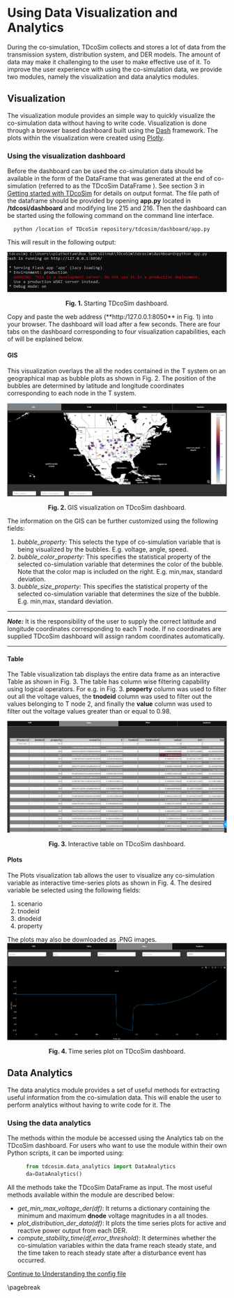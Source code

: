 # Using Data Visualization and Analytics

During the co-simulation, TDcoSim collects and stores a lot of data from the transmission system, distribution system, and DER models. The amount of data may make it challenging to the user to make effective use of it. To improve the user experience with using the co-simulation data, we provide two modules, namely the visualization and data analytics modules.
## Visualization
The visualization module provides an simple way to quickly visualize the co-simulation data without having to write code. Visualization is done through a browser based dashboard built using the [Dash](https://github.com/plotly/dash) framework. The plots within the visualization were created using [Plotly](https://github.com/plotly/plotly.py).

### Using the visualization dashboard
Before the dashboard can be used the co-simulation data should be available in the form of  the DataFrame that was generated at the end of co-simulation (referred to as the TDcoSim DataFrame ). See section 3 in [Getting started with TDcoSim](user_guide_getting_started.md) for details on output format. The file path of the dataframe should be provided by opening **app.py** located in **/tdcosi/dashboard** and modifying line 215 and 216. Then the dashboard can be started using the following command on the command line interface. 

 ```
   python /location of TDcoSim repository/tdcosim/dashboard/app.py
 ```
This will result in the following output:

![report example](images/starting_dashboard.png)
<p align="center">
  <strong>Fig. 1. </strong>Starting TDcoSim dashboard.
</p>
Copy and paste the web address (**http:/127.0.0.1:8050** in Fig. 1) into your browser. The dashboard will load after a few seconds. There are four tabs on the dashboard corresponding to four visualization capabilities, each of will be explained below.

#### GIS
This visualization overlays the all the nodes contained in the T system on an geographical map as bubble plots as shown in Fig. 2. The position of the bubbles are determined by latitude and longitude coordinates corresponding to each node in the T system.

![report example](images/dashboard_gis.png)
<p align="center">
  <strong>Fig. 2. </strong>GIS visualization on TDcoSim dashboard.
</p>

The information on the GIS can be further customized using the following fields:

1. *bubble_property:* This selects the type of co-simulation variable that is being visualized by the bubbles. E.g. voltage, angle, speed.
2. *bubble_color_property:* This specifies the statistical property of the selected co-simulation variable that determines the color of the bubble. Note that the color map is included on the right. E.g. min,max, standard deviation.
3. *bubble_size_property:* This specifies the statistical property of the selected co-simulation variable that determines the size of the bubble. E.g. min,max, standard deviation.

***
***Note:*** It is the responsibility of the user to supply the correct latitude and longitude coordinates corresponding to each T node. If no coordinates are supplied TDcoSim dashboard will assign random coordinates automatically.

***

#### Table
The Table visualization tab displays the entire data frame as an interactive Table as shown in Fig. 3. The table has column wise filtering capability using logical operators. For e.g. in Fig. 3. **property** column was used to filter out all the voltage values, the **tnodeid** column was used to filter out the values belonging to T node 2, and finally the **value** column was used to filter out the voltage values greater than or equal to 0.98.

![report example](images/dashboard_table.png)
<p align="center">
  <strong>Fig. 3. </strong>Interactive table on TDcoSim dashboard.
</p>


#### Plots
The Plots visualization tab allows the user to visualize any co-simulation variable as interactive time-series plots as shown in Fig. 4. The desired variable be selected using the following fields:
1. scenario
2. tnodeid
3. dnodeid
4. property

The plots may also be downloaded as .PNG images.
![report example](images/dashboard_plots.png)

<p align="center">
  <strong>Fig. 4. </strong>Time series plot on TDcoSim dashboard.
</p>


## Data Analytics
The data analytics module provides a set of useful methods for extracting useful information from the co-simulation data. This will enable the user to perform analytics without having to write code for it. The 
### Using the data analytics
The methods within the module be accessed using the Analytics tab on the TDcoSim dashboard. For users who want to use the module within their own Python scripts, it can be imported using:
```python
      from tdcosim.data_analytics import DataAnalytics  
      da=DataAnalytics()
```
All the methods take the TDcoSim DataFrame as input. 
The most useful methods available within the module are described below:

* *get_min_max_voltage_der(df)*: It returns a dictionary containing the minimum and maximum **dnode** voltage magnitudes in a all tnodes.
* *plot_distribution_der_data(df)*: It plots the time series plots for active and reactive power output from each DER.
* *compute_stability_time(df,error_threshold)*: It determines whether the co-simulation variables within the data frame reach steady state, and the time taken to reach steady state after a disturbance event has occurred.

[Continue to Understanding the config file](user_guide_understanding_config.md)

\pagebreak